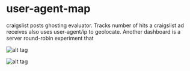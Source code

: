 user-agent-map
==============

craigslist posts ghosting evaluator. Tracks number of hits a craigslist ad receives also uses user-agent/ip to geolocate.  Another dashboard is a server round-robin experiment that 


![alt tag](http://imgur.com/fGllO4Z)


![alt tag](http://imgur.com/ZKfMIbE)
